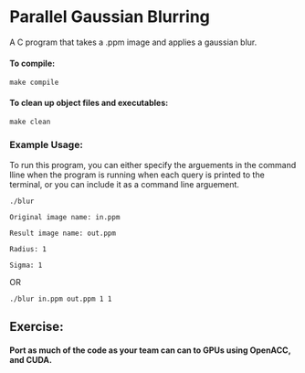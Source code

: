# Parallel Gaussian Blurring

A C program that takes a .ppm image and applies a gaussian blur.

#### To compile:
`make compile`

#### To clean up object files and executables:
`make clean`



### Example Usage:

To run this program, you can either specify the arguements in the command lline when the program is running when each query is printed to the terminal, or you can include it as a command line arguement.

`./blur`

`Original image name: in.ppm`

`Result image name: out.ppm`

`Radius: 1`

`Sigma: 1`

OR 

`./blur in.ppm out.ppm 1 1`

## Exercise:
#### Port as much of the code as your team can can to GPUs using OpenACC, and CUDA.

